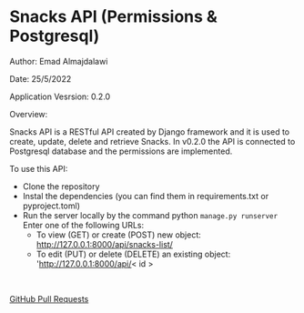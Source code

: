 # Snacks API (Permissions & Postgresql)

Author: Emad Almajdalawi

Date: 25/5/2022

Application Vesrsion: 0.2.0

Overview:

Snacks API is a RESTful API created by Django framework and it is used to create, update, delete and retrieve Snacks. In v0.2.0 the API is connected to Postgresql database and the permissions are implemented.

To use this API:

- Clone the repository
- Instal the dependencies (you can find them in requirements.txt or pyproject.toml)
- Run the server locally by the command python `manage.py runserver`
Enter one of the following URLs:
    - To view (GET) or create (POST) new object: http://127.0.0.1:8000/api/snacks-list/
    - To edit (PUT) or delete (DELETE) an existing object: 'http://127.0.0.1:8000/api/< id >

<br>

[GitHub Pull Requests](https://github.com/emad-almajdalawi/drf-api-permissions-postgres/pull/1)